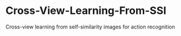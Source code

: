 # Cross-View-Learning-From-SSI
 Cross-view learning from self-similarity images for action recognition
